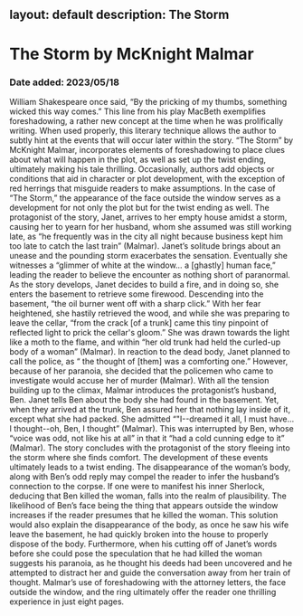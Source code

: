 layout: default
description: The Storm
---
# The Storm by McKnight Malmar
### Date added: 2023/05/18
William Shakespeare once said, “By the pricking of my thumbs, something wicked this way comes.” This line from his play MacBeth exemplifies foreshadowing, a rather new concept at the time when he was prolifically writing. When used properly, this literary technique allows the author to subtly hint at the events that will occur later within the story. “The Storm” by McKnight Malmar, incorporates elements of foreshadowing to place clues about what will happen in the plot, as well as set up the twist ending, ultimately making his tale thrilling.
Occasionally, authors add objects or conditions that aid in character or plot development, with the exception of red herrings that misguide readers to make assumptions. In the case of “The Storm,” the appearance of the face outside the window serves as a development for not only the plot but for the twist ending as well. The protagonist of the story, Janet, arrives to her empty house amidst a storm, causing her to yearn for her husband, whom she assumed was still working late, as “he frequently was in the city all night because business kept him too late to catch the last train” (Malmar). Janet’s solitude brings about an unease and the pounding storm exacerbates the sensation. Eventually she witnesses a “glimmer of white at the window… a [ghastly] human face,” leading the reader to believe the encounter as nothing short of paranormal. As the story develops, Janet decides to build a fire, and in doing so, she enters the basement to retrieve some firewood. Descending into the basement, “the oil burner went off with a sharp click.” With her fear heightened, she hastily retrieved the wood, and while she was preparing to leave the cellar, “from the crack [of a trunk] came this tiny pinpoint of reflected light to prick the cellar's gloom.”  She was drawn towards the light like a moth to the flame, and within “her old trunk had held the curled-up body of a woman” (Malmar). In reaction to the dead body, Janet planned to call the police, as “ the thought of [them] was a comforting one.” However, because of her paranoia, she decided that the policemen who came to investigate would accuse her of murder (Malmar). With all the tension building up to the climax, Malmar introduces the protagonist’s husband, Ben. Janet tells Ben about the body she had found in the basement. Yet, when they arrived at the trunk, Ben assured her that nothing lay inside of it, except what she had packed. She admitted “"I--dreamed it all, I must have… I thought--oh, Ben, I thought” (Malmar). This was interrupted by Ben, whose “voice was odd, not like his at all” in that it “had a cold cunning edge to it” (Malmar). The story concludes with the protagonist of the story fleeing into the storm where she finds comfort. The development of these events ultimately leads to a twist ending. 
The disappearance of the woman’s body, along with Ben’s odd reply may compel the reader to infer the husband’s connection to the corpse. If one were to manifest his inner Sherlock, deducing that Ben  killed the woman, falls into the realm of plausibility. The likelihood of Ben’s face being the thing that appears outside the window increases if the reader presumes that he killed the woman. This solution would also explain the disappearance of the body, as once he saw his wife leave the basement, he had quickly broken into the house to properly dispose of the body. Furthermore, when his cutting off of Janet’s words before she could pose the speculation that he had killed the woman suggests his paranoia, as he thought his deeds had been uncovered and he attempted to distract her and guide the conversation away from her train of thought. Malmar’s use of foreshadowing with the attorney letters, the face outside the window, and the ring ultimately offer the reader one thrilling experience in just eight pages. 
